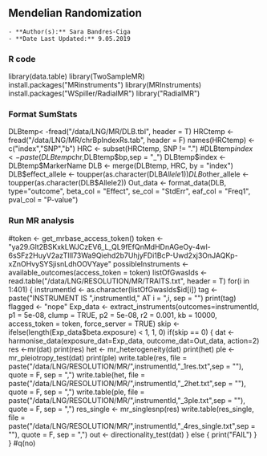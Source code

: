 ## Mendelian Randomization 

	- **Author(s):** Sara Bandres-Ciga
	- **Date Last Updated:** 9.05.2019

### R code

library(data.table)
library(TwoSampleMR)
install.packages("MRinstruments")
library(MRInstruments)
install.packages("WSpiller/RadialMR")
library("RadialMR")

### Format SumStats

DLBtemp< -fread("/data/LNG/MR/DLB.tbl", header = T)
HRCtemp <- fread("/data/LNG/MR/chrBpIndexRs.tab", header = F)
names(HRCtemp) <- c("index","SNP","b")
HRC <- subset(HRCtemp, SNP != ".")
#DLBtemp$index <- paste(DLBtemp$chr,DLBtemp$bp,sep = "_")
DLBtemp$index <- DLBtemp$MarkerName
DLB <- merge(DLBtemp, HRC, by = "index")
DLB$effect_allele <- toupper(as.character(DLB$Allele1))
DLB$other_allele <- toupper(as.character(DLB$Allele2))
Out_data <- format_data(DLB, type="outcome", beta_col = "Effect", se_col = "StdErr", eaf_col = "Freq1", pval_col = "P-value")

### Run MR analysis

#token <- get_mrbase_access_token()
token <- "ya29.Glt2BSKxkLWJCzEV6_L_QL9fEfQnMdHDnAGeOy-4wl-6sSFz2HuyV2azTIlI73Wa9Qiehd2b7UhjyFDi1BcP-Uwd2xj3OnJAQKp-xZnOHvySYSjisnLdhOOVYaye"
possibleInstruments <- available_outcomes(access_token = token)
listOfGwasIds <- read.table("/data/LNG/RESOLUTION/MR/TRAITS.txt", header = T)
for(i in 1:401)
{
  instrumentId <- as.character(listOfGwasIds$id[i])
  tag <- paste("INSTRUMENT IS ",instrumentId," AT i = ",i, sep = "")
  print(tag)
  flagged <- "nope"
  Exp_data <- extract_instruments(outcomes=instrumentId, p1 = 5e-08, clump = TRUE, p2 = 5e-08,
                                  r2 = 0.001, kb = 10000, access_token = token,
                                  force_server = TRUE)
  skip <- ifelse(length(Exp_data$beta.exposure) < 1, 1, 0)
  if(skip == 0)
  {
   dat <- harmonise_data(exposure_dat=Exp_data, outcome_dat=Out_data, action=2)
   res <-mr(dat)
   print(res)
   het <- mr_heterogeneity(dat)
   print(het)
   ple <- mr_pleiotropy_test(dat)
   print(ple)
   write.table(res, file = paste("/data/LNG/RESOLUTION/MR/",instrumentId,"_1res.txt",sep = ""), quote = F, sep = ",")
   write.table(het, file = paste("/data/LNG/RESOLUTION/MR/",instrumentId,"_2het.txt",sep = ""), quote = F, sep = ",")
   write.table(ple, file = paste("/data/LNG/RESOLUTION/MR/",instrumentId,"_3ple.txt",sep = ""), quote = F, sep = ",")
   res_single <- mr_singlesnp(res)
   write.table(res_single, file = paste("/data/LNG/RESOLUTION/MR/",instrumentId,"_4res_single.txt",sep = ""), quote = F, sep = ",")
   out <- directionality_test(dat)
  }
  else
  {
    print("FAIL")
  }
}
#q(no)
